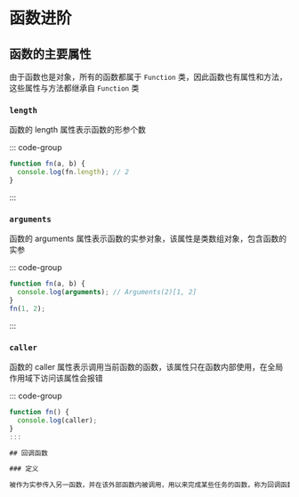 # 函数进阶

## 函数的主要属性

由于函数也是对象，所有的函数都属于 `Function` 类，因此函数也有属性和方法，这些属性与方法都继承自 `Function` 类

### `length`
函数的 length 属性表示函数的形参个数

::: code-group
```js [index.js]
function fn(a, b) {
  console.log(fn.length); // 2
}
```
:::

### `arguments`
函数的 arguments 属性表示函数的实参对象，该属性是类数组对象，包含函数的实参

::: code-group
```js [index.js]
function fn(a, b) {
  console.log(arguments); // Arguments(2)[1, 2]
}
fn(1, 2);
```
:::

### `caller`
函数的 caller 属性表示调用当前函数的函数，该属性只在函数内部使用，在全局作用域下访问该属性会报错

::: code-group
```js [index.js]
function fn() {
  console.log(caller);
}
:::

## 回调函数

### 定义

被作为实参传入另一函数，并在该外部函数内被调用，用以来完成某些任务的函数，称为回调函数。